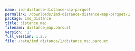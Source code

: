 ```yaml
---
name: imd-distance-distance-map-parquet
permalink: /downloads/imd-distance-distance-map-parquet/1
package: imd_distance
title: distance_map
filename: distance_map.parquet
version: '1'
full_version: 1.2.0
file: /data/imd_distance/1/distance_map.parquet
---
```

